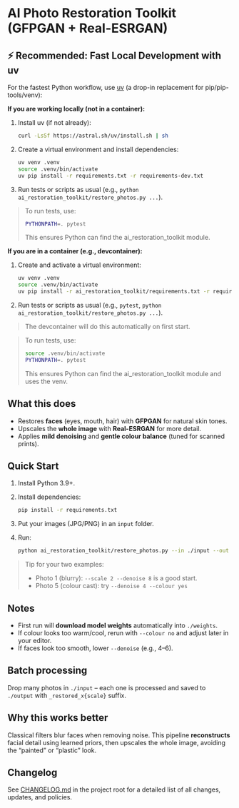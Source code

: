 # AI Photo Restoration Toolkit (GFPGAN + Real-ESRGAN)

## ⚡️ Recommended: Fast Local Development with uv

For the fastest Python workflow, use [uv](https://github.com/astral-sh/uv) (a drop-in replacement for pip/pip-tools/venv):

**If you are working locally (not in a container):**
1. Install uv (if not already):
   ```bash
   curl -LsSf https://astral.sh/uv/install.sh | sh
   ```
2. Create a virtual environment and install dependencies:
   ```bash
   uv venv .venv
   source .venv/bin/activate
   uv pip install -r requirements.txt -r requirements-dev.txt
   ```

3. Run tests or scripts as usual (e.g., `python ai_restoration_toolkit/restore_photos.py ...`).

> To run tests, use:
> ```bash
> PYTHONPATH=. pytest
> ```
> This ensures Python can find the ai_restoration_toolkit module.


**If you are in a container (e.g., devcontainer):**
1. Create and activate a virtual environment:
   ```bash
   uv venv .venv
   source .venv/bin/activate
   uv pip install -r ai_restoration_toolkit/requirements.txt -r requirements-dev.txt
   ```
2. Run tests or scripts as usual (e.g., `pytest`, `python ai_restoration_toolkit/restore_photos.py ...`).

> The devcontainer will do this automatically on first start.

> To run tests, use:
> ```bash
> source .venv/bin/activate
> PYTHONPATH=. pytest
> ```
> This ensures Python can find the ai_restoration_toolkit module and uses the venv.

## What this does

- Restores **faces** (eyes, mouth, hair) with **GFPGAN** for natural skin tones.
- Upscales the **whole image** with **Real-ESRGAN** for more detail.
- Applies **mild denoising** and **gentle colour balance** (tuned for scanned prints).

## Quick Start

1. Install Python 3.9+.

2. Install dependencies:

   ```bash
   pip install -r requirements.txt
   ```

3. Put your images (JPG/PNG) in an `input` folder.

4. Run:


   ```bash
   python ai_restoration_toolkit/restore_photos.py --in ./input --out ./output --scale 2 --denoise 8 --colour yes
   ```

> Tip for your two examples:
>
> - Photo 1 (blurry): `--scale 2 --denoise 8` is a good start.
> - Photo 5 (colour cast): try `--denoise 4 --colour yes`

## Notes

- First run will **download model weights** automatically into `./weights`.
- If colour looks too warm/cool, rerun with `--colour no` and adjust later in your editor.
- If faces look too smooth, lower `--denoise` (e.g., 4–6).

## Batch processing

Drop many photos in `./input` – each one is processed and saved to `./output` with `_restored_x{scale}` suffix.

## Why this works better

Classical filters blur faces when removing noise. This pipeline **reconstructs** facial detail using learned priors, then upscales the whole image, avoiding the “painted” or “plastic” look.

## Changelog

See [CHANGELOG.md](./CHANGELOG.md) in the project root for a detailed list of all changes, updates, and policies.
